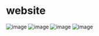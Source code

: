 # website
![image](https://github.com/user-attachments/assets/1342181a-3d35-4cbe-8f59-44c0c3f17246)
![image](https://github.com/user-attachments/assets/46492500-ebb0-47fc-828b-9a0254b083a4)
![image](https://github.com/user-attachments/assets/60daf327-6f8b-4c65-9612-deedf5daa1c7)
![image](https://github.com/user-attachments/assets/6c247504-3dc0-4b0e-87d0-73594459738b)
